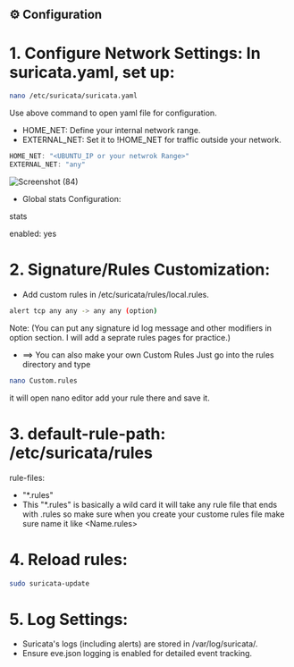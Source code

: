 ## ⚙️ Configuration

# 1. Configure Network Settings: In suricata.yaml, set up:
```bash
nano /etc/suricata/suricata.yaml
```
Use above command to open yaml file for configuration.
- HOME_NET: Define your internal network range.  
- EXTERNAL_NET: Set it to !HOME_NET for traffic outside your network.
```JavaScript
HOME_NET: "<UBUNTU_IP or your netwrok Range>"
EXTERNAL_NET: "any"
```
![Screenshot (84)](https://github.com/user-attachments/assets/6fc67fc0-65dc-4cc5-9e5f-9901b6652277)

- Global stats Configuration:

stats

enabled: yes

# 2. Signature/Rules Customization:
- Add custom rules in /etc/suricata/rules/local.rules.
```bash
alert tcp any any -> any any (option)
```
Note: (You can put any signature id log message and other modifiers in option section. I will add a seprate rules pages for practice.)

- ==> You can also make your own Custom Rules Just go into the rules directory and type
```bash
nano Custom.rules
```
it will open nano editor add your rule there and save it.

# 3. default-rule-path: /etc/suricata/rules
rule-files:
- "*.rules"
- This "*.rules" is basically a wild card it will take any rule file that ends with .rules so make sure when you create your custome rules file make sure name it like <Name.rules>

# 4. Reload rules:
```bash
sudo suricata-update
```
# 5. Log Settings:
- Suricata's logs (including alerts) are stored in /var/log/suricata/.
- Ensure eve.json logging is enabled for detailed event tracking.
